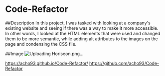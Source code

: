 # Code-Refactor

##Description
In this project, I was tasked with looking at a company's existing website and seeing if there was a way to make it more accessible. In other words, I looked at the HTML elements that were used and changed them to be more semantic, while adding alt attributes to the images on the page and condensing the CSS file. 

##Image
![Uploading Horiseon.png…]()

https://acho93.github.io/Code-Refactor/
https://github.com/acho93/Code-Refactor
